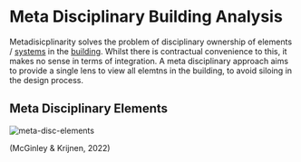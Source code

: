 # Meta Disciplinary Building Analysis

Metadisicplinarity solves the problem of disciplinary ownership of elements / [systems] in the [building]. Whilst there is contractual convenience to this, it makes no sense in terms of integration. A meta disciplinary approach aims to provide a single lens to view all elemtns in the building, to avoid siloing in the design process.

## Meta Disciplinary Elements
![meta-disc-elements](/Agile/img/meta-disc-elements.png)

(McGinley & Krijnen, 2022)

[systems]: /Agile/Concepts/BuildingSystems
[building]: /Agile/Concepts/Building

